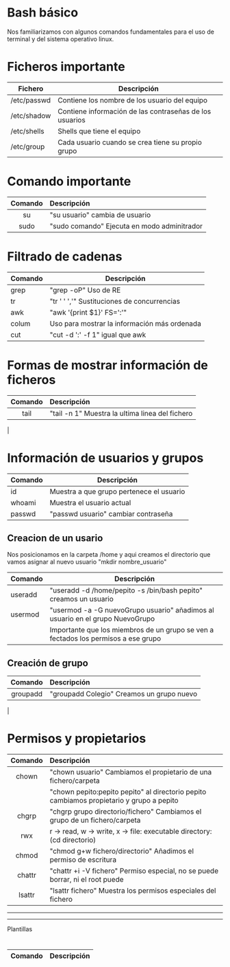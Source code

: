 # Bash básico
Nos familiarizamos con algunos comandos fundamentales para el uso de terminal y del sistema operativo linux.


# Ficheros importante

|Fichero|Descripción|
|-|-|
|/etc/passwd|Contiene los nombre de los usuario del equipo|
|/etc/shadow|Contiene información de las contraseñas de los usuarios|
|/etc/shells|Shells que tiene el equipo|
|/etc/group|Cada usuario cuando se crea tiene su propio grupo|

# Comando importante

|Comando|Descripción|
|:-:|:-|
|su|"su usuario" cambia de usuario|
|sudo|"sudo comando" Ejecuta en modo adminitrador|


# Filtrado de cadenas

|Comando|Descripción|
|-|-|
|grep|"grep -oP" Uso de RE|
|tr|"tr ' ' ','" Sustituciones de concurrencias|
|awk|"awk '{print $1}' FS=':'"|
|colum|Uso para mostrar la información más ordenada|
|cut|"cut -d ':' -f 1" igual que awk

# Formas de mostrar información de ficheros

|Comando|Descripción|
|:-:|:-|
|tail|"tail -n 1" Muestra la ultima linea del fichero|
|


# Información de usuarios y grupos


|Comando|Descripción|
|-|-|
|id|Muestra a que grupo pertenece el usuario|
|whoami|Muestra el usuario actual|
|passwd|"passwd usuario" cambiar contraseña


## Creacion de un usario

Nos posicionamos en la carpeta /home y aqui creamos el directorio que vamos asignar al nuevo usuario "mkdir nombre_usuario"

|Comando|Descripción|
|-|-|
|useradd|"useradd -d /home/pepito -s /bin/bash pepito" creamos un usuario|
|usermod|"usermod -a -G nuevoGrupo usuario" añadimos al usuario en el grupo NuevoGrupo|
||Importante que los miembros de un grupo se ven a fectados los permisos a ese grupo|



## Creación de grupo

|Comando|Descripción|
|:-:|:-|
|groupadd|"groupadd Colegio" Creamos un grupo nuevo|
|

# Permisos  y propietarios

|Comando|Descripción|
|:-:|:-|
|chown|"chown usuario" Cambiamos el propietario de una fichero/carpeta
||"chown pepito:pepito pepito" al directorio pepito cambiamos propietario y grupo a pepito
|chgrp|"chgrp grupo directorio/fichero" Cambiamos el grupo de un fichero/carpeta
|rwx|r -> read, w -> write, x -> file: executable directory: (cd directorio)|
|chmod|"chmod g+w fichero/directorio" Añadimos el permiso de escritura|
|chattr|"chattr +i -V fichero" Permiso especial, no se puede borrar, ni el root puede|
|lsattr|"lsattr fichero" Muestra los permisos especiales del fichero| 



---
---
Plantillas

# 

|Comando|Descripción|
|:-:|:-|
